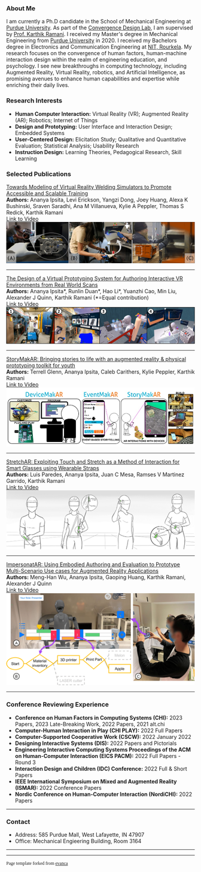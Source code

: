 ### About Me
I am currently a Ph.D candidate in the School of Mechanical Engineering at [Purdue University](https://purdue.edu/). As part of the [Convergence Design Lab](https://engineering.purdue.edu/cdesign/wp/), I am supervised by [Prof. Karthik Ramani](https://engineering.purdue.edu/~ramani/wordpress/featured-content/about/). I received my Master's degree in Mechanical Engineering from [Purdue University](https://purdue.edu/) in 2020. I received my Bachelors degree in Electronics and Communication Engineering at [NIT, Rourkela](https://www.nitrkl.ac.in/). My research focuses on the convergence of human factors, human-machine interaction design within the realm of engineering education, and psychology. I see new breakthroughs in computing technology, including Augmented Reality, Virtual Reality, robotics, and Artificial Intelligence, as promising avenues to enhance human capabilities and expertise while enriching their daily lives.

### Research Interests
- <strong>Human Computer Interaction:</strong> Virtual Reality (VR); Augmented Reality (AR); Robotics; Internet of Things
- <strong>Design and Prototyping:</strong> User Interface and Interaction Design; Embedded Systems
- <strong>User-Centered Design:</strong> Elicitation Study; Qualitative and Quantitative Evaluation; Statistical Analysis; Usability Research
- <strong>Instruction Design:</strong> Learning Theories, Pedagogical Research, Skill Learning

### Selected Publications

[Towards Modeling of Virtual Reality Welding Simulators to Promote Accessible and Scalable Training](https://dl.acm.org/doi/abs/10.1145/3491102.3517696)  
<strong>Authors:</strong> Ananya Ipsita, Levi Erickson, Yangzi Dong, Joey Huang, Alexa K Bushinski, Sraven Saradhi, Ana M Villanueva, Kylie A Peppler, Thomas S Redick, Karthik Ramani  
[Link to Video](https://www.youtube.com/watch?v=S0WKqEfmz2Y)  
<img src="images/VRWeldLearner.jpg?raw=true"/>

---
[The Design of a Virtual Prototyping System for Authoring Interactive VR Environments from Real World Scans](https://doi.org/10.1115/1.4062970)  
<strong>Authors:</strong> Ananya Ipsita*, Runlin Duan*, Hao Li*, Yuanzhi Cao, Min Liu, Alexander J Quinn, Karthik Ramani (*=Equal contribution)  
[Link to Video](https://www.youtube.com/watch?v=27egu5VkL0M)  
<img src="images/VRFromX.jpg?raw=true"/>

---
[StoryMakAR: Bringing stories to life with an augmented reality & physical prototyping toolkit for youth](https://dl.acm.org/doi/abs/10.1145/3313831.3376790)  
<strong>Authors:</strong> Terrell Glenn, Ananya Ipsita, Caleb Carithers, Kylie Peppler, Karthik Ramani  
[Link to Video](https://www.youtube.com/watch?v=oP9vKjZAiog)  
<img src="images/StoryMakAR.jpg?raw=true"/>

---
[StretchAR: Exploiting Touch and Stretch as a Method of Interaction for Smart Glasses using Wearable Straps](https://dl.acm.org/doi/abs/10.1145/3550305)  
<strong>Authors:</strong> Luis Paredes, Ananya Ipsita, Juan C Mesa, Ramses V Martinez Garrido, Karthik Ramani  
[Link to Video](https://www.youtube.com/watch?v=Ym75AFGHhzg)  
<img src="images/StretchAR.jpg?raw=true"/>

---
[ImpersonatAR: Using Embodied Authoring and Evaluation to Prototype Multi-Scenario Use cases for Augmented Reality Applications](https://doi.org/10.1115/1.4063558)  
<strong>Authors:</strong> Meng-Han Wu, Ananya Ipsita, Gaoping Huang, Karthik Ramani, Alexander J Quinn  
[Link to Video](https://youtu.be/3u14g-Ve3rk)  
<img src="images/ImpersonatAR.jpg?raw=true"/>

---

### Conference Reviewing Experience

- <strong>Conference on Human Factors in Computing Systems (CHI):</strong> 2023 Papers, 2023 Late-Breaking Work, 2022 Papers, 2021 alt.chi
- <strong>Computer-Human Interaction in Play (CHI PLAY):</strong> 2022 Full Papers
- <strong>Computer-Supported Cooperative Work (CSCW):</strong> 2022 January 2022
- <strong>Designing Interactive Systems (DIS):</strong> 2022 Papers and Pictorials
- <strong>Engineering Interactive Computing Systems Proceedings of the ACM on Human-Computer Interaction (EICS PACM):</strong> 2022 Full Papers - Round 3
- <strong>Interaction Design and Children (IDC) Conference:</strong> 2022 Full & Short Papers
- <strong>IEEE International Symposium on Mixed and Augmented Reality (ISMAR):</strong> 2022 Conference Papers
- <strong>Nordic Conference on Human-Computer Interaction (NordiCHI):</strong> 2022 Papers

---

### Contact

- Address: 585 Purdue Mall, West Lafayette, IN 47907
- Office: Mechanical Engieering Building, Room 3164

---




---
<p style="font-family: 'Crimson Pro', serif; font-size: 12px; text-align: justify">Page template forked from <a href="https://github.com/evanca/quick-portfolio">evanca</a></p>

<!-- Remove above link if you don't want to attibute -->
